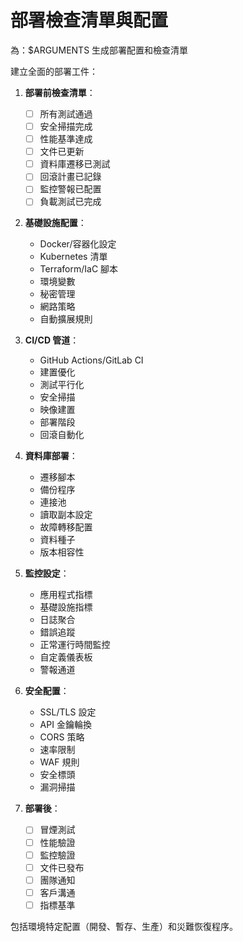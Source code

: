 # 部署檢查清單與配置

為：$ARGUMENTS 生成部署配置和檢查清單

建立全面的部署工件：

1. **部署前檢查清單**：
   - [ ] 所有測試通過
   - [ ] 安全掃描完成
   - [ ] 性能基準達成
   - [ ] 文件已更新
   - [ ] 資料庫遷移已測試
   - [ ] 回滾計畫已記錄
   - [ ] 監控警報已配置
   - [ ] 負載測試已完成

2. **基礎設施配置**：
   - Docker/容器化設定
   - Kubernetes 清單
   - Terraform/IaC 腳本
   - 環境變數
   - 秘密管理
   - 網路策略
   - 自動擴展規則

3. **CI/CD 管道**：
   - GitHub Actions/GitLab CI
   - 建置優化
   - 測試平行化
   - 安全掃描
   - 映像建置
   - 部署階段
   - 回滾自動化

4. **資料庫部署**：
   - 遷移腳本
   - 備份程序
   - 連接池
   - 讀取副本設定
   - 故障轉移配置
   - 資料種子
   - 版本相容性

5. **監控設定**：
   - 應用程式指標
   - 基礎設施指標
   - 日誌聚合
   - 錯誤追蹤
   - 正常運行時間監控
   - 自定義儀表板
   - 警報通道

6. **安全配置**：
   - SSL/TLS 設定
   - API 金鑰輪換
   - CORS 策略
   - 速率限制
   - WAF 規則
   - 安全標頭
   - 漏洞掃描

7. **部署後**：
   - [ ] 冒煙測試
   - [ ] 性能驗證
   - [ ] 監控驗證
   - [ ] 文件已發布
   - [ ] 團隊通知
   - [ ] 客戶溝通
   - [ ] 指標基準

包括環境特定配置（開發、暫存、生產）和災難恢復程序。